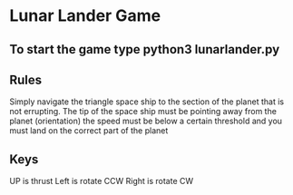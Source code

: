 

# Lunar Lander Game

## To start the game type python3 lunarlander.py
## Rules
Simply navigate the triangle space ship to the 
section of the planet that is not errupting.
The tip of the space ship must be pointing 
away from the planet (orientation) the speed
must be below a certain threshold and you 
must land on the correct part of the planet

## Keys

UP is thrust
Left is rotate CCW
Right is rotate CW
